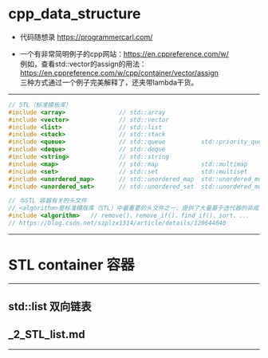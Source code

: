 # cpp_data_structure 

* 代码随想录 https://programmercarl.com/

* 一个有非常简明例子的cpp网站：https://en.cppreference.com/w/
  <br> 例如，查看std::vector的assign的用法：https://en.cppreference.com/w/cpp/container/vector/assign
  <br> 三种方式通过一个例子完美解释了，还夹带lambda干货。

--------------------------------------------------------------------------------

```c++
// STL（标准模板库） 
#include <array>               // std::array                                    容器
#include <vector>              // std::vector                                   容器
#include <list>                // std::list                                     容器
#include <stack>               // std::stack                                    容器适配器
#include <queue>               // std::queue          std::priority_queue       容器适配器
#include <deque>               // std::deque                                    容器
#include <string>              // std::string                                   容器
#include <map>                 // std::map            std::multimap             容器   
#include <set>                 // std::set            std::multiset             容器
#include <unordered_map>       // std::unordered_map  std::unordered_multimap   容器
#include <unordered_set>       // std::unordered_set  std::unordered_multiset   容器

// 与STL 容器有关的头文件
// <algorithm>是标准模版库（STL）中最重要的头文件之一，提供了大量基于迭代器的非成员模板函数。
#include <algorithm>   // remove()、remove_if()、find_if()、sort、...
// https://blog.csdn.net/szplzx1314/article/details/120644640
```

--------------------------------------------------------------------------------

# STL container 容器 

--------------------------------------------------------------------------------

## std::list 双向链表

## _2_STL_list.md

--------------------------------------------------------------------------------






















